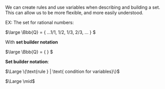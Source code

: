 We can create rules and use variables when describing and building a set. This can allow us to be more flexible, and more easily understood.

EX: The set for rational numbers:

$\large
\Bbb{Q} = \{ ...1/1, 1/2, 1/3, 2/3, ... \}
$

With __set builder notation__

$\large
\Bbb{Q} = \{  \}
$

__Set builder notation__:

$\Large \{\text{rule } | \text{ condition for variables}\}$

$\Large \mid$